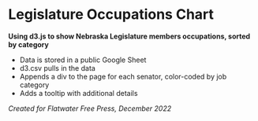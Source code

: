 # Legislature Occupations Chart
**Using d3.js to show Nebraska Legislature members occupations, sorted by category**
- Data is stored in a public Google Sheet
- d3.csv pulls in the data
- Appends a div to the page for each senator, color-coded by job category
- Adds a tooltip with additional details

*Created for Flatwater Free Press, December 2022*
